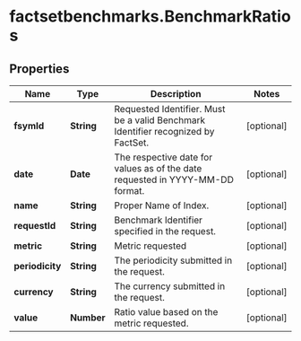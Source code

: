 # factsetbenchmarks.BenchmarkRatios

## Properties

Name | Type | Description | Notes
------------ | ------------- | ------------- | -------------
**fsymId** | **String** | Requested Identifier. Must be a valid Benchmark Identifier recognized by FactSet. | [optional] 
**date** | **Date** | The respective date for values as of the date requested in YYYY-MM-DD format. | [optional] 
**name** | **String** | Proper Name of Index. | [optional] 
**requestId** | **String** | Benchmark Identifier specified in the request. | [optional] 
**metric** | **String** | Metric requested | [optional] 
**periodicity** | **String** | The periodicity submitted in the request. | [optional] 
**currency** | **String** | The currency submitted in the request. | [optional] 
**value** | **Number** | Ratio value based on the metric requested. | [optional] 


